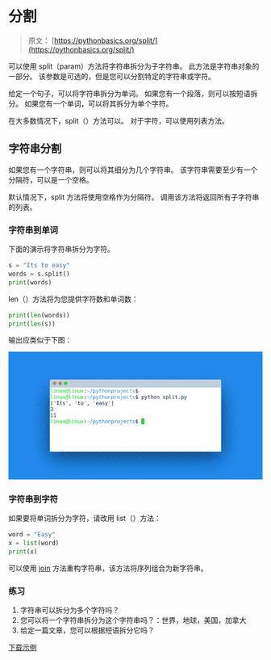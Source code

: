 # 分割

> 原文： [https://pythonbasics.org/split/](https://pythonbasics.org/split/)

可以使用 split（param）方法将字符串拆分为子字符串。 此方法是字符串对象的一部分。 该参数是可选的，但是您可以分割特定的字符串或字符。

给定一个句子，可以将字符串拆分为单词。 如果您有一个段落，则可以按短语拆分。 如果您有一个单词，可以将其拆分为单个字符。

在大多数情况下，split（）方法可以。 对于字符，可以使用列表方法。



## 字符串分割

如果您有一个字符串，则可以将其细分为几个字符串。 该字符串需要至少有一个分隔符，可以是一个空格。

默认情况下，split 方法将使用空格作为分隔符。 调用该方法将返回所有子字符串的列表。

### 字符串到单词

下面的演示将字符串拆分为字符。

```py
s = "Its to easy"
words = s.split()
print(words)

```

len（）方法将为您提供字符数和单词数：

```py
print(len(words))
print(len(s))

```

输出应类似于下图：

![string split](img/f242bcf3542f9154b1000948515ae8d0.jpg)

### 字符串到字符

如果要将单词拆分为字符，请改用 list（）方法：

```py
word = "Easy"
x = list(word)
print(x)

```

可以使用 [join](https://pythonbasics.org/join/) 方法重构字符串，该方法将序列组合为新字符串。

### 练习

1.  字符串可以拆分为多个字符吗？
2.  您可以将一个字符串拆分为这个字符串吗？：世界，地球，美国，加拿大
3.  给定一篇文章，您可以根据短语拆分它吗？

[下载示例](https://gum.co/dcsp)